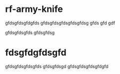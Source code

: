 # rf-army-knife

gfdsgfdsgfdgfds
gfdsgfdsgfdsgfdsgfdsg  gfds gfd gdf

gfdsgfdsgfds
gfdsgfdsg

# fdsgfdgfdsgfd

gfdsgfdsgfdsgfds gfdsgfdsgd
gfdsgfdsgfdsgfdgfd
